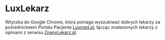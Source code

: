# LuxLekarz

Wtyczka do Google Chrome, która pomaga wyszukiwać dobrych lekarzy za pośrednictwem Portalu Pacjenta [Luxmed.pl](https://portalpacjenta.luxmed.pl/PatientPortal/), łącząc znalezionych lekarzy z opiniami z serwisu [ZnanyLekarz.pl](https://www.znanylekarz.pl/).
